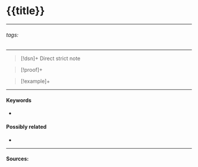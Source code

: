 # {{title}}
***
###### tags: #
***
>[!dsn]+ Direct strict note
>

>[!proof]+
>

>[!example]+ 
>
***
#### Keywords
- 
#### Possibly related
- 
***
#### Sources: